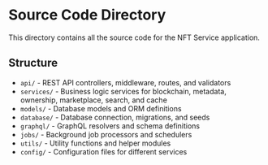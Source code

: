 # Source Code Directory

This directory contains all the source code for the NFT Service application.

## Structure

- `api/` - REST API controllers, middleware, routes, and validators
- `services/` - Business logic services for blockchain, metadata, ownership, marketplace, search, and cache
- `models/` - Database models and ORM definitions
- `database/` - Database connection, migrations, and seeds
- `graphql/` - GraphQL resolvers and schema definitions
- `jobs/` - Background job processors and schedulers
- `utils/` - Utility functions and helper modules
- `config/` - Configuration files for different services